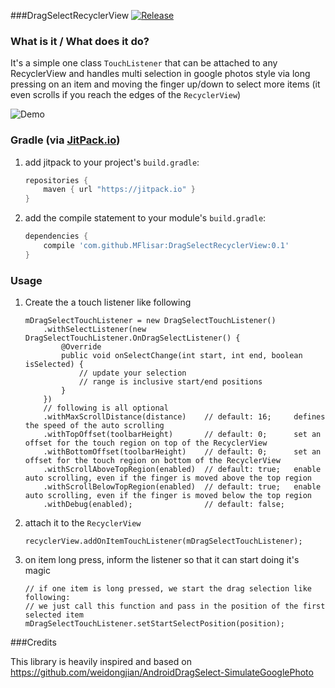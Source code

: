 ###DragSelectRecyclerView [![Release](https://jitpack.io/v/MFlisar/DragSelectRecyclerView.svg)](https://jitpack.io/#MFlisar/DragSelectRecyclerView)

### What is it / What does it do?
It's a simple one class `TouchListener` that can be attached to any RecyclerView and handles multi selection in google photos style via long pressing on an item and moving the finger up/down to select more items (it even scrolls if you reach the edges of the `RecyclerView`)

![Demo](https://raw.githubusercontent.com/MFlisar/DragSelectRecyclerView/tree/master/files/demo.gif)
 
### Gradle (via [JitPack.io](https://jitpack.io/))

1. add jitpack to your project's `build.gradle`:

	```groovy
	repositories {
	    maven { url "https://jitpack.io" }
	}
	```
2. add the compile statement to your module's `build.gradle`:

	```groovy
	dependencies {
	    compile 'com.github.MFlisar:DragSelectRecyclerView:0.1'
	}
	```

### Usage

1. Create the a touch listener like following

	```
	mDragSelectTouchListener = new DragSelectTouchListener()
		.withSelectListener(new DragSelectTouchListener.OnDragSelectListener() {
			@Override
			public void onSelectChange(int start, int end, boolean isSelected) {
				// update your selection
				// range is inclusive start/end positions
			}
		})
		// following is all optional
		.withMaxScrollDistance(distance)    // default: 16; 	defines the speed of the auto scrolling
		.withTopOffset(toolbarHeight)       // default: 0; 		set an offset for the touch region on top of the RecyclerView
		.withBottomOffset(toolbarHeight)    // default: 0; 		set an offset for the touch region on bottom of the RecyclerView
		.withScrollAboveTopRegion(enabled)  // default: true; 	enable auto scrolling, even if the finger is moved above the top region
		.withScrollBelowTopRegion(enabled)  // default: true; 	enable auto scrolling, even if the finger is moved below the top region
		.withDebug(enabled);                // default: false;
	```

2. attach it to the `RecyclerView`

	```
	recyclerView.addOnItemTouchListener(mDragSelectTouchListener);
	```

3. on item long press, inform the listener so that it can start doing it's magic

	```
	// if one item is long pressed, we start the drag selection like following:
	// we just call this function and pass in the position of the first selected item
	mDragSelectTouchListener.setStartSelectPosition(position);
	```
	
###Credits

This library is heavily inspired and based on https://github.com/weidongjian/AndroidDragSelect-SimulateGooglePhoto
